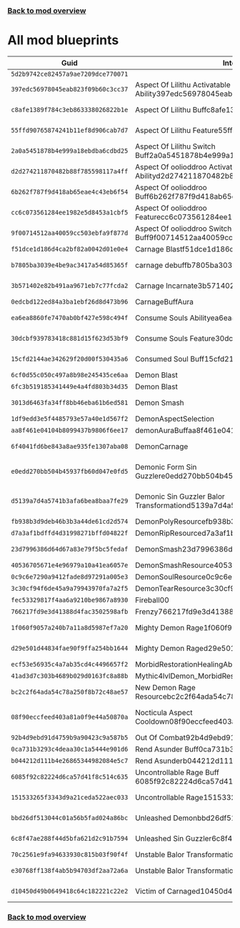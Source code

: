 ### [Back to mod overview](./README.md)

# All mod blueprints

| Guid | Internal name | Display name |
| --- | --- | --- |
| `5d2b9742ce82457a9ae7209dce770071` |  |  |
| `397edc56978045eab823f09b60c3cc37` | Aspect Of Lilithu Activatable Ability397edc56978045eab823f09b60c3cc37 | Aspect Of Lilithu |
| `c8afe1389f784c3eb863338026822b1e` | Aspect Of Lilithu Buffc8afe1389f784c3eb863338026822b1e | Aspect Of Lilithu |
| `55ffd90765874241b11ef8d906cab7d7` | Aspect Of Lilithu Feature55ffd90765874241b11ef8d906cab7d7 | Aspect Of Lilithu |
| `2a0a5451878b4e999a18ebdba6cdbd25` | Aspect Of Lilithu Switch Buff2a0a5451878b4e999a18ebdba6cdbd25 | Aspect Of Lilithu |
| `d2d274211870482b88f785598117a4ff` | Aspect Of oolioddroo Activatable Abilityd2d274211870482b88f785598117a4ff | Aspect Of Oolioddroo |
| `6b262f787f9d418ab65eae4c43eb6f54` | Aspect Of oolioddroo Buff6b262f787f9d418ab65eae4c43eb6f54 | Aspect Of Oolioddroo |
| `cc6c073561284ee1982e5d8453a1cbf5` | Aspect Of oolioddroo Featurecc6c073561284ee1982e5d8453a1cbf5 | Aspect Of Oolioddroo |
| `9f00714512aa40059cc503ebfa9f877d` | Aspect Of oolioddroo Switch Buff9f00714512aa40059cc503ebfa9f877d | Aspect Of Oolioddroo |
| `f51dce1d186d4ca2bf82a0042d01e0e4` | Carnage Blastf51dce1d186d4ca2bf82a0042d01e0e4 | Carnage Blast |
| `b7805ba3039e4be9ac3417a54d85365f` | carnage debuffb7805ba3039e4be9ac3417a54d85365f | Victim Of Carnage |
| `3b571402e82b491aa9671eb7c77fcda2` | Carnage Incarnate3b571402e82b491aa9671eb7c77fcda2 | Carnage Incarnate |
| `0edcbd122ed84a3ba1ebf26d8d473b96` | CarnageBuffAura |  |
| `ea6ea8860fe7470ab0bf427e598c494f` | Consume Souls Abilityea6ea8860fe7470ab0bf427e598c494f | Consume Souls |
| `30dcbf939783418c881d15f623d53bf9` | Consume Souls Feature30dcbf939783418c881d15f623d53bf9 | Consume Souls |
| `15cfd2144ae342629f20d00f530435a6` | Consumed Soul Buff15cfd2144ae342629f20d00f530435a6 | Consumed Soul |
| `6cf0d55c050c497a8b98e245435ce6aa` | Demon Blast | Demonic Blast |
| `6fc3b519185341449e4a4fd803b34d35` | Demon Blast | Demonic Blast |
| `3013d6463fa34ff8bb46eba61b6ed581` | Demon Smash | DEMONIC SMASH! |
| `1df9edd3e5f4485793e57a40e1d567f2` | DemonAspectSelection | Demonologies |
| `aa8f461e04104b8099437b9806f6ee17` | demonAuraBuffaa8f461e04104b8099437b9806f6ee17 | Demonic Aura |
| `6f4041fd6be843a8ae935fe1307aba08` | DemonCarnage | Carnage Incarnate |
| `e0edd270bb504b45937fb60d047e0fd5` | Demonic Form Sin Guzzlere0edd270bb504b45937fb60d047e0fd5 | Demonic Form - Sin Guzzler |
| `d5139a7d4a5741b3afa6bea8baa7fe29` | Demonic Sin Guzzler Balor Transformationd5139a7d4a5741b3afa6bea8baa7fe29 | Demonic Form - Sin Guzzler |
| `fb938b3d9deb46b3b3a44de61cd2d574` | DemonPolyResourcefb938b3d9deb46b3b3a44de61cd2d574 |  |
| `d7a3af1bdffd4d31998271bffd04822f` | DemonRipResourced7a3af1bdffd4d31998271bffd04822f |  |
| `23d7996386d64d67a83e79f5bc5fedaf` | DemonSmash23d7996386d64d67a83e79f5bc5fedaf | DEMONIC SMASH! |
| `40536705671e4e96979a10a41ea6057e` | DemonSmashResource40536705671e4e96979a10a41ea6057e |  |
| `0c9c6e7290a9412fade8d97291a005e3` | DemonSoulResource0c9c6e7290a9412fade8d97291a005e3 |  |
| `3c30cf94f6de45a9a79943970fa7a2f5` | DemonTearResource3c30cf94f6de45a9a79943970fa7a2f5 |  |
| `fec53329817f4aa6a9210be9867a8930` | Fireball00 |  |
| `766217fd9e3d41388d4fac3502598afb` | Frenzy766217fd9e3d41388d4fac3502598afb | Frenzy |
| `1f060f9057a240b7a11a8d5987ef7a20` | Mighty Demon Rage1f060f9057a240b7a11a8d5987ef7a20 | Mighty Demon Rage |
| `d29e501d44834fae90f9ffa254bb1644` | Mighty Demon Raged29e501d44834fae90f9ffa254bb1644 | Mighty Demon Rage |
| `ecf53e56935c4a7ab35cd4c4496657f2` | MorbidRestorationHealingAbility |  |
| `41ad3d7c303b4689b029d0163fc8a88b` | Mythic4lvlDemon_MorbidRestoration00 |  |
| `bc2c2f64ada54c78a250f8b72c48ae57` | New Demon Rage Resourcebc2c2f64ada54c78a250f8b72c48ae57 |  |
| `08f90eccfeed403a81a0f9e44a50870a` | Nocticula Aspect Cooldown08f90eccfeed403a81a0f9e44a50870a | Nocticula Aspect Already Used |
| `92b4d9ebd91d4759b9a90423c9a587b5` | Out Of Combat92b4d9ebd91d4759b9a90423c9a587b5 |  |
| `0ca731b3293c4deaa30c1a5444e901d6` | Rend Asunder Buff0ca731b3293c4deaa30c1a5444e901d6 | Frenzied |
| `b044212d111b4e26865344982084e5c7` | Rend Asunderb044212d111b4e26865344982084e5c7 | Rend Asunder |
| `6085f92c82224d6ca57d41f8c514c635` | Uncontrollable Rage Buff 6085f92c82224d6ca57d41f8c514c635 | Uncontrolled Rage |
| `151533265f3343d9a21ceda522aec033` | Uncontrollable Rage151533265f3343d9a21ceda522aec033 | Uncontrolled Rage |
| `bbd26df513044c01a56b5fad024a86bc` | Unleashed Demonbbd26df513044c01a56b5fad024a86bc | Unleashed Demon |
| `6c8f47ae288f44d5bfa621d2c91b7594` | Unleashed Sin Guzzler6c8f47ae288f44d5bfa621d2c91b7594 | Unleashed Sin Guzzler |
| `70c2561e9fa94633930c815b03f90f4f` | Unstable Balor Transformation |  |
| `e30768ff138f4ab5b94703df2aa72a6a` | Unstable Balor Transformation | Unstable Balor Form |
| `d10450d49b0649418c64c182221c22e2` | Victim of Carnaged10450d49b0649418c64c182221c22e2 | Victim of Carnage |

### [Back to mod overview](./README.md)
